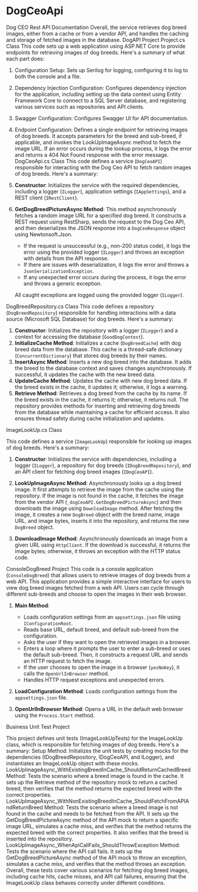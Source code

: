 # DogCeoApi

Dog CEO Rest API Documentation
Overall, the service retrieves dog breed images, either from a cache or from a vendor API, and handles the caching and storage of fetched images in the database.
DogAPI Project
Project.cs Class
This code sets up a web application using ASP.NET Core to provide endpoints for retrieving images of dog breeds. Here's a summary of what each part does:
1.	Configuration Setup: Sets up Serilog for logging, configuring it to log to both the console and a file.
2.	Dependency Injection Configuration: Configures dependency injection for the application, including setting up the data context using Entity Framework Core to connect to a SQL Server database, and registering various services such as repositories and API clients.
3.	Swagger Configuration: Configures Swagger UI for API documentation.
4.	Endpoint Configuration: Defines a single endpoint for retrieving images of dog breeds. It accepts parameters for the breed and sub-breed, if applicable, and invokes the LookUpImageAsync method to fetch the image URL. If an error occurs during the lookup process, it logs the error and returns a 404 Not Found response with the error message.
DogCeoApi.cs Class
This code defines a service (`DogCeoAPI`) responsible for interacting with the Dog Ceo API to fetch random images of dog breeds. Here's a summary:

1. **Constructor**: Initializes the service with the required dependencies, including a logger (`ILogger`), application settings (`IAppSettings`), and a REST client (`IRestClient`).

2. **GetDogBreedPictureAsync Method**: This method asynchronously fetches a random image URL for a specified dog breed. It constructs a REST request using RestSharp, sends the request to the Dog Ceo API, and then deserializes the JSON response into a `DogCeoResponse` object using Newtonsoft.Json.

   - If the request is unsuccessful (e.g., non-200 status code), it logs the error using the provided logger (`ILogger`) and throws an exception with details from the API response.
   - If there are issues with deserialization, it logs the error and throws a `JsonSerializationException`.
   - If any unexpected error occurs during the process, it logs the error and throws a generic exception.

   All caught exceptions are logged using the provided logger (`ILogger`).

DogBreedRepository.cs Class
This code defines a repository (`DogBreedRepository`) responsible for handling interactions with a data source (Microsoft SQL Database) for dog breeds. Here's a summary:
1. **Constructor**: Initializes the repository with a logger (`ILogger`) and a context for accessing the database (`GoodDogContext`).
2. **InitializeCache Method**: Initializes a cache (`DogBreedCache`) with dog breed data from the database. This cache is a thread-safe dictionary (`ConcurrentDictionary`) that stores dog breeds by their names.
3. **InsertAsync Method**: Inserts a new dog breed into the database. It adds the breed to the database context and saves changes asynchronously. If successful, it updates the cache with the new breed data.
4. **UpdateCache Method**: Updates the cache with new dog breed data. If the breed exists in the cache, it updates it; otherwise, it logs a warning.
5. **Retrieve Method**: Retrieves a dog breed from the cache by its name. If the breed exists in the cache, it returns it; otherwise, it returns null.
The repository provides methods for inserting and retrieving dog breeds from the database while maintaining a cache for efficient access. It also ensures thread safety during cache initialization and updates.

ImageLookUp.cs Class

This code defines a service (`ImageLookUp`) responsible for looking up images of dog breeds. Here's a summary:
1. **Constructor**: Initializes the service with dependencies, including a logger (`ILogger`), a repository for dog breeds (`IDogBreedRepository`), and an API client for fetching dog breed images (`IDogCeoAPI`).
2. **LookUpImageAsync Method**: Asynchronously looks up a dog breed image. It first attempts to retrieve the image from the cache using the repository. If the image is not found in the cache, it fetches the image from the vendor API (`_dogCeoAPI.GetDogBreedPictureAsync`) and then downloads the image using `DownloadImage` method. After fetching the image, it creates a new `DogBreed` object with the breed name, image URL, and image bytes, inserts it into the repository, and returns the new `DogBreed` object.

3. **DownloadImage Method**: Asynchronously downloads an image from a given URL using `HttpClient`. If the download is successful, it returns the image bytes; otherwise, it throws an exception with the HTTP status code.

ConsoleDogBreed Project
This code is a console application (`ConsoleDogBreed`) that allows users to retrieve images of dog breeds from a web API. This application provides a simple interactive interface for users to view dog breed images fetched from a web API. Users can cycle through different sub-breeds and choose to open the images in their web browser.

1. **Main Method**: 
   - Loads configuration settings from an `appsettings.json` file using `IConfigurationRoot`.
   - Reads base URL, default breed, and default sub-breed from the configuration.
   - Asks the user if they want to open the retrieved images in a browser.
   - Enters a loop where it prompts the user to enter a sub-breed or uses the default sub-breed. Then, it constructs a request URL and sends an HTTP request to fetch the image.
   - If the user chooses to open the image in a browser (`yesNoKey`), it calls the `OpenUrlInBrowser` method.
   - Handles HTTP request exceptions and unexpected errors.

2. **LoadConfiguration Method**: Loads configuration settings from the `appsettings.json` file.

3. **OpenUrlInBrowser Method**: Opens a URL in the default web browser using the `Process.Start` method.

Business Unit Test Project

This project defines unit tests (ImageLookUpTests) for the ImageLookUp class, which is responsible for fetching images of dog breeds. Here's a summary:
 Setup Method: Initializes the unit tests by creating mocks for the dependencies (IDogBreedRepository, IDogCeoAPI, and ILogger<ImageLookUp>), and instantiates an ImageLookUp object with these mocks.
LookUpImageAsync_WithExistingBreedInCache_ShouldReturnCachedBreed Method: Tests the scenario where a breed image is found in the cache. It sets up the Retrieve method of the repository mock to return a cached breed, then verifies that the method returns the expected breed with the correct properties.
 LookUpImageAsync_WithNonExistingBreedInCache_ShouldFetchFromAPIAndReturnBreed Method: Tests the scenario where a breed image is not found in the cache and needs to be fetched from the API. It sets up the GetDogBreedPictureAsync method of the API mock to return a specific image URL, simulates a cache miss, and verifies that the method returns the expected breed with the correct properties. It also verifies that the breed is inserted into the repository.
 LookUpImageAsync_WhenApiCallFails_ShouldThrowException Method: Tests the scenario where the API call fails. It sets up the GetDogBreedPictureAsync method of the API mock to throw an exception, simulates a cache miss, and verifies that the method throws an exception.
Overall, these tests cover various scenarios for fetching dog breed images, including cache hits, cache misses, and API call failures, ensuring that the ImageLookUp class behaves correctly under different conditions.

